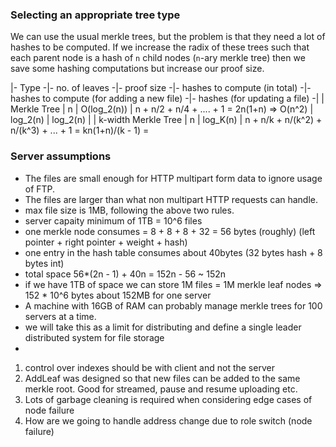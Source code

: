 ### Selecting an appropriate tree type

We can use the usual merkle trees, but the problem is that they need a lot of hashes to be computed. If we increase the radix of these trees such that each parent node is a hash of `n` child nodes (`n`-ary merkle tree) then we save some hashing computations but increase our proof size. 

|- Type -|- no. of leaves -|- proof size -|- hashes to compute (in total) -|- hashes to compute (for adding a new file) -|- hashes (for updating a file) -|
| Merkle Tree | n | O(log_2(n)) | n + n/2 + n/4 + .... + 1 = 2n(1+n) => O(n^2) | log_2(n) | log_2(n) |
| k-width Merkle Tree | n | log_K(n) | n + n/k + n/(k^2) + n/(k^3) + ... + 1 = kn(1+n)/(k - 1) =

### Server assumptions

* The files are small enough for HTTP multipart form data to ignore usage of FTP.
* The files are larger than what non multipart HTTP requests can handle.
* max file size is 1MB, following the above two rules.
* server capaity minimum of 1TB = 10^6 files
* one merkle node consumes = 8 + 8 + 8 + 32 = 56 bytes (roughly) (left pointer + right pointer + weight + hash)
* one entry in the hash table consumes about 40bytes (32 bytes hash + 8 bytes int)
* total space 56*(2n - 1) + 40n = 152n - 56 ~ 152n
* if we have 1TB of space we can store 1M files = 1M merkle leaf nodes => 152 * 10^6 bytes about 152MB for one server
* A machine with 16GB of RAM can probably manage merkle trees for 100 servers at a time.
* we will take this as a limit for distributing and define a single leader distributed system for file storage
* 




1. control over indexes should be with client and not the server
2. AddLeaf was designed so that new files can be added to the same merkle root. Good for streamed, pause and resume uploading etc.
3. Lots of garbage cleaning is required when considering edge cases of node failure
4. How are we going to handle address change due to role switch (node failure)